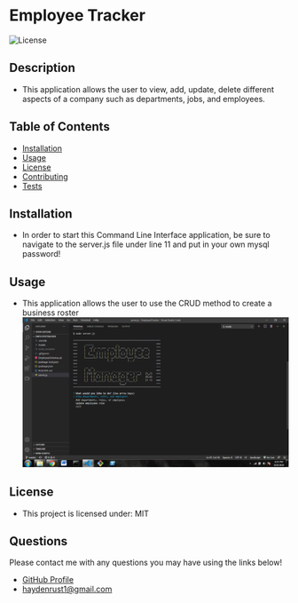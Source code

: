 
  # Employee Tracker

  ![License](https://img.shields.io/badge/license-MIT-blue)

  ## Description
  * This application allows the user to view, add, update, delete different aspects of a company such as departments, jobs, and employees.

  ## Table of Contents
  * [Installation](#installation)
  * [Usage](#usage)
  * [License](#license)
  * [Contributing](#contributing)
  * [Tests](#tests)
  
  ## Installation
  * In order to start this Command Line Interface application, be sure to navigate to the server.js file under line 11 and put in your own mysql password!

  ## Usage
  * This application allows the user to use the CRUD method to create a business roster
  ![Example](./Assets/managerExample.png)

  ## License
  * This project is licensed under: MIT

  ## Questions
  Please contact me with any questions you may have using the links below!
  * [GitHub Profile](https://github.com/haydenrust1)
  * <haydenrust1@gmail.com>
  